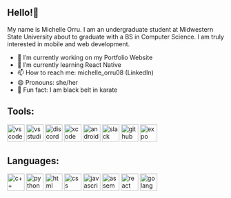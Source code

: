 ## Hello!👋
My name is Michelle Orru. I am an undergraduate student at Midwestern State University about to graduate with a BS in Computer Science. I am truly interested in mobile and web development. 


- 🔭 I’m currently working on my Portfolio Website
- 🌱 I’m currently learning React Native
- 📫 How to reach me: michelle_orru08 (LinkedIn)
- 😄 Pronouns: she/her
- 🥋 Fun fact: I am black belt in karate


## Tools: 
<img src='https://github.com/michelle083/michelle083/assets/100542045/e1fb13cf-e703-424d-8c79-ca280587bbd3' alt= 'vscode' height= '40'>
<img src='https://github.com/michelle083/michelle083/assets/100542045/ea85b001-fb76-4def-a8c7-4b6f7f51b33f' alt= 'vs studio' height= '40'>
<img src='https://github.com/michelle083/michelle083/assets/100542045/1eeae0e0-f4ab-46e1-9704-3c461aaad077' alt='discord' height= '40'>
<img src='https://github.com/michelle083/michelle083/assets/100542045/9f1a693f-cbe3-4644-a828-2eaa647b85cf' alt='xcode' height= '40'>
<img src='https://github.com/michelle083/michelle083/assets/100542045/78ec0c37-734a-4e65-87b2-3b5eeabac5e8' alt='android studio' height= '40'>
<img src='https://github.com/michelle083/michelle083/assets/100542045/e47fdaab-6f43-4ba8-b1d5-b7f4add6f685' alt='slack' height= '40'>
<img src='https://github.com/michelle083/michelle083/assets/100542045/c28ad09a-4b48-4da2-9298-9c3c6011465d' alt='github' height= '40'>
<img src='https://github.com/michelle083/michelle083/assets/100542045/bdabd84b-529e-47ff-a4a6-1c49d26d2136' alt='expo' height= '40'>

## Languages: 
<img src= 'https://github.com/michelle083/michelle083/assets/100542045/5649217b-758e-4a73-90c6-22d384de9a99' alt= 'c++' height= '40'>
<img src= 'https://github.com/michelle083/michelle083/assets/100542045/73f20251-3a4e-488f-8e76-ab658638599e' alt= 'python' height= '40'>
<img src= 'https://github.com/michelle083/michelle083/assets/100542045/57b6e436-554d-4388-a41f-f2a6c12a5811' alt= 'html' height= '40'>
<img src= 'https://github.com/michelle083/michelle083/assets/100542045/d7aaf031-5729-44c3-a4df-98f4be522cfc' alt= 'css' height= '40'>
<img src= 'https://github.com/michelle083/michelle083/assets/100542045/439bf9a3-38a6-4399-8982-8d8af68995fb' alt= 'javascript' height= '40'>
<img src= 'https://github.com/michelle083/michelle083/assets/100542045/b0ce0966-c967-4d67-9c6a-122c7a5c2121' alt= 'assembly' height= '40'>
<img src= 'https://github.com/michelle083/michelle083/assets/100542045/d2e02552-69a1-4ce7-866f-5966e68c4900' alt= 'react' height= '40'>
<img src= 'https://github.com/michelle083/michelle083/assets/100542045/72b8989f-1049-4bdb-8550-7fa3fd8baf87' alt= 'golang' height= '40'>
